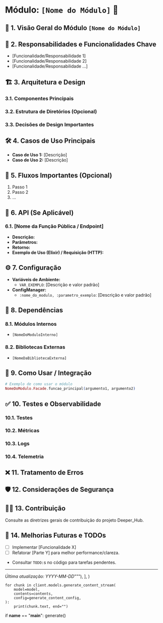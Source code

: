 # Módulo: `[Nome do Módulo]` 🚀

## 📜 1. Visão Geral do Módulo `[Nome do Módulo]`

<!-- 
Descreva de forma concisa o que este módulo faz, qual seu propósito principal e seu papel dentro do sistema Deeper_Hub. 
Ex: \"O módulo de Autenticação é responsável por verificar a identidade dos usuários e gerenciar suas sessões.\" 
Exemplo para um módulo de `UserProfile`:
\"O módulo UserProfile gerencia todos os dados relacionados ao perfil do usuário, como nome, avatar, preferências de contato e biografia. Ele fornece uma API para outros módulos consultarem e atualizarem essas informações.\"
-->

## 🎯 2. Responsabilidades e Funcionalidades Chave

<!-- 
Liste as principais responsabilidades e funcionalidades que este módulo oferece.
Use bullet points para clareza.
Ex:
- Gerenciar o ciclo de vida das contas de usuário.
- Processar pagamentos e assinaturas.
- Integrar com o sistema de notificações para alertas de segurança.

Exemplo para `UserProfile`:
- CRUD (Create, Read, Update, Delete) de informações de perfil.
- Validação de dados do perfil (ex: formato de email, tamanho da biografia).
- Gerenciamento de upload e armazenamento de avatares.
- Emissão de eventos de alteração de perfil para outros módulos interessados (ex: `UserProfileUpdatedEvent`).
-->

*   [Funcionalidade/Responsabilidade 1]
*   [Funcionalidade/Responsabilidade 2]
*   [Funcionalidade/Responsabilidade ...]

## 🏗️ 3. Arquitetura e Design

<!-- 
Descreva a arquitetura interna do módulo. 
- Quais são os principais componentes (ex: GenServers, Supervisores, Contexts, Schemas, Serviços, Adaptadores)?
- Como eles interagem entre si?
- Há algum padrão de design específico utilizado (ex: Fachada, Adaptador, Strategy)?
- Se relevante, inclua um diagrama simples ou descreva a estrutura de diretórios do módulo.
-->

### 3.1. Componentes Principais

<!-- 
Liste e descreva brevemente os componentes mais importantes do módulo.
Ex:
- `NomeDoModulo.ServicoPrincipal`: Orquestra as operações X, Y, Z.
- `NomeDoModulo.Worker`: Processa tarefas assíncronas do tipo A.
-->

### 3.2. Estrutura de Diretórios (Opcional)

<!-- 
Se a estrutura de diretórios for complexa ou específica, descreva-a aqui.
-->

### 3.3. Decisões de Design Importantes

<!-- 
Justifique escolhas de design significativas que foram feitas.
Exemplo:
- \"Optou-se por usar um GenServer (`UserProfile.AvatarProcessor`) para o processamento de avatares de forma assíncrona, liberando o processo chamador e melhorando a responsividade da API de upload.\"
- \"A comunicação com o serviço de armazenamento de arquivos (S3) é feita através de um Adaptador (`StorageAdapter`) para facilitar a substituição do provedor no futuro, seguindo o Princípio da Inversão de Dependência.\"
-->

## 🛠️ 4. Casos de Uso Principais

<!-- 
Descreva os cenários mais comuns ou importantes em que este módulo é utilizado.
Ex:
- **Registro de Novo Usuário:** Um novo usuário se cadastra na plataforma, e este módulo valida os dados e cria a conta.
- **Recuperação de Senha:** Um usuário esquece a senha e solicita a redefinição.

Exemplo para `UserProfile`:
- **Atualização de Perfil pelo Usuário:** O usuário acessa a página de configurações e altera seu nome e biografia.
- **Consulta de Perfil por Outro Módulo:** O módulo de `Posts` precisa exibir o nome e avatar do autor de uma postagem.
- **Upload de Novo Avatar:** O usuário seleciona uma nova imagem para seu perfil.
-->

*   **Caso de Uso 1:** [Descrição]
*   **Caso de Uso 2:** [Descrição]

## 🌊 5. Fluxos Importantes (Opcional)

<!-- 
Detalhe fluxos de trabalho ou processos críticos que o módulo executa. 
Pode ser uma sequência de passos, interações entre componentes, ou como os dados fluem.
Ex: Fluxo de Autenticação com MFA, Fluxo de Processamento de Pedido.

Exemplo para \"Upload de Novo Avatar\" no módulo `UserProfile`:
1. Usuário envia uma requisição `POST /api/v1/profile/avatar` com a imagem.
2. `UserProfile.AvatarController` recebe a requisição e valida o token de autenticação e o tipo/tamanho do arquivo.
3. `UserProfile.AvatarService.upload_avatar/2` é chamado com o `user_id` e o arquivo.
4. O serviço redimensiona a imagem para tamanhos padronizados (thumbnail, medium).
5. O serviço envia as imagens processadas para o `StorageAdapter`.
6. `StorageAdapter` armazena as imagens (ex: no S3) e retorna as URLs.
7. `UserProfile.AvatarService` atualiza o `UserProfileSchema` do usuário com as novas URLs do avatar.
8. `UserProfile.AvatarService` emite um evento `UserProfileUpdatedEvent` com os dados do perfil atualizado.
9. `UserProfile.AvatarController` retorna uma resposta `200 OK` com as novas URLs do avatar.
-->

1.  Passo 1
2.  Passo 2
3.  ...

## 📡 6. API (Se Aplicável)

<!-- 
Se o módulo expõe uma API (interna ou externa), documente-a aqui.
Para APIs REST:
- Endpoints (método HTTP e caminho)
- Parâmetros de entrada (query, path, body)
- Formato das requisições e respostas (JSON)
- Exemplos de requisição e resposta
- Autenticação necessária

Para APIs de Módulo Elixir (funções públicas):
- Assinatura da função (`@spec`)
- Breve descrição do que a função faz
- Parâmetros e seus tipos
- Valor de retorno (`{:ok, resultado}` ou `{:error, razao}`)
- Efeitos colaterais

Exemplo para uma função Elixir do módulo `UserProfile`:

### `UserProfile.Facade.get_profile/1`

*   **Descrição:** Busca o perfil de um usuário pelo seu ID.
*   **`@spec`:** `get_profile(user_id :: String.t()) :: {:ok, UserProfile.Schema.t()} | {:error, :not_found | term()}`
*   **Parâmetros:**
    *   `user_id` (String): O ID do usuário.
*   **Retorno:**
    *   `{:ok, UserProfile.Schema.t()}`: Em caso de sucesso, retorna o schema do perfil do usuário.
    *   `{:error, :not_found}`: Se o perfil não for encontrado.
    *   `{:error, term()}`: Para outros erros internos.
*   **Exemplo de Uso (Elixir):**
    ```elixir
    case UserProfile.Facade.get_profile(\"user123\") do
      {:ok, profile} -> IO.inspect(profile)
      {:error, reason} -> Logger.error(\"Falha ao buscar perfil: #{inspect(reason)}\")
    end
    ```

Exemplo para um endpoint REST do módulo `UserProfile`:

### `GET /api/v1/users/{user_id}/profile`

*   **Descrição:** Retorna os dados do perfil público de um usuário.
*   **Autenticação:** Requer token de acesso válido.
*   **Parâmetros de Caminho (Path Parameters):**
    *   `user_id` (string): ID do usuário.
*   **Resposta de Sucesso (200 OK):**
    ```json
    {
      \"data\": {
        \"user_id\": \"user123\",
        \"username\": \"john_doe\",
        \"bio\": \"Entusiasta de Elixir\",
        \"avatar_urls\": {
          \"thumbnail\": \"https://cdn.example.com/avatars/user123_thumb.jpg\",
          \"medium\": \"https://cdn.example.com/avatars/user123_medium.jpg\"
        }
      }
    }
    ```
*   **Resposta de Erro (404 Not Found):**
    ```json
    {
      \"errors\": [
        {
          \"status\": \"404\",
          \"title\": \"Not Found\",
          \"detail\": \"Perfil do usuário não encontrado.\"
        }
      ]
    }
    ```
-->

### 6.1. [Nome da Função Pública / Endpoint]

*   **Descrição:**
*   **Parâmetros:**
*   **Retorno:**
*   **Exemplo de Uso (Elixir) / Requisição (HTTP):**

## ⚙️ 7. Configuração

<!-- 
Descreva como o módulo pode ser configurado.
- Quais variáveis de ambiente ele utiliza?
- Quais chaves de configuração são lidas do `Deeper_Hub.Core.ConfigManager`?
- Quais são os valores padrão e como podem ser alterados?

Exemplo:
- **Variáveis de Ambiente:**
    *   `USER_PROFILE_MAX_BIO_LENGTH`: \"Controla o número máximo de caracteres permitidos na biografia do usuário. Padrão: 500\"
- **ConfigManager:**
    *   `:user_profile, :avatar_default_url`: \"URL para uma imagem de avatar padrão caso o usuário não tenha uma. Padrão: '/images/default_avatar.png'\"
-->

*   **Variáveis de Ambiente:**
    *   `VAR_EXEMPLO`: [Descrição e valor padrão]
*   **ConfigManager:**
    *   `:nome_do_modulo, :parametro_exemplo`: [Descrição e valor padrão]

## 🔗 8. Dependências

<!-- 
Liste as dependências do módulo.
- **Módulos Internos do Deeper_Hub:** (ex: `Deeper_Hub.Core.LoggerFacade`, `Deeper_Hub.Shared.Utils`)
- **Bibliotecas Externas:** (ex: `Ecto`, `Jason`, `Finch`)
- Justifique brevemente dependências menos óbvias.
-->

### 8.1. Módulos Internos

*   `[NomeDoModuloInterno]`

### 8.2. Bibliotecas Externas

*   `[NomeDaBibliotecaExterna]`

## 🤝 9. Como Usar / Integração

<!-- 
Forneça instruções sobre como outros módulos ou partes do sistema devem interagir com este módulo.
- Quais são os pontos de entrada principais (fachadas, funções públicas)?
- Há algum pré-requisito ou setup necessário antes de usar o módulo?
- Exemplos de código de como chamar as funcionalidades principais.
-->

```elixir
# Exemplo de como usar o módulo
NomeDoModulo.Facade.funcao_principal(argumento1, argumento2)
```

## ✅ 10. Testes e Observabilidade

<!-- 
Descreva a estratégia de testes e observabilidade para este módulo.
- Como executar os testes unitários e de integração?
- Quais métricas importantes são coletadas (`MetricsFacade`)?
- Quais eventos de telemetria são emitidos?
- Como os logs são estruturados (`LoggerFacade`)?
-->

### 10.1. Testes

<!-- 
Comandos para rodar os testes, localização dos arquivos de teste.
Exemplo:
- Testes unitários: `mix test test/deeper_hub/user_profile/`
- Teste específico: `mix test test/deeper_hub/user_profile/user_profile_service_test.exs:12` (linha 12)
- Cobertura de testes: `mix test --cover`
- Arquivos de teste localizados em `test/deeper_hub/[nome_do_modulo]/`
-->

### 10.2. Métricas

<!-- 
Principais métricas expostas.
Ex: `deeper_hub.[nome_do_modulo].funcao_x.count`
Exemplo para `UserProfile`:
- `deeper_hub.user_profile.get_profile.duration_ms` (Histograma): Tempo de resposta da função `get_profile/1`.
- `deeper_hub.user_profile.avatar_upload.success.count` (Contador): Número de uploads de avatar bem-sucedidos.
- `deeper_hub.user_profile.avatar_upload.failure.count` (Contador): Número de uploads de avatar falhos.
-->

### 10.3. Logs

<!-- 
Contexto ou tags importantes adicionadas aos logs.
Exemplo para `UserProfile`:
- Todos os logs do módulo incluem `{module: UserProfile, function: \"nome_da_funcao/aridade\"}`.
- Operações críticas incluem `user_id` e `trace_id` para facilitar a depuração e rastreamento.
- Ex: `Logger.info(\"Perfil atualizado\", user_id: user.id, changes: changes)`
-->

### 10.4. Telemetria

<!-- 
Eventos de telemetria importantes emitidos pelo módulo.
Ex: `[:deeper_hub, :nome_do_modulo, :evento_x, :start]`
Exemplo para `UserProfile`:
- `[:deeper_hub, :user_profile, :avatar_uploaded, :success]`: Emitido após um upload de avatar bem-sucedido.
- `[:deeper_hub, :user_profile, :avatar_uploaded, :failure]`: Emitido após um upload de avatar falho.
-->

## ❌ 11. Tratamento de Erros

<!-- 
Explique como o módulo lida com erros.
- Quais tipos de erros são retornados (ex: `{:error, :not_found}`, `{:error, {:validation, changeset}}`, exceções)?
- Como os chamadores devem tratar esses erros?
-->

## 🛡️ 12. Considerações de Segurança

<!-- 
Descreva quaisquer aspectos de segurança relevantes para este módulo.
- O módulo lida com dados sensíveis?
- Quais medidas de segurança foram implementadas (validação de entrada, sanitização, controle de acesso)?
- Há alguma vulnerabilidade conhecida ou potencial?

Exemplo para `UserProfile`:
- **Dados Sensíveis:** O módulo armazena informações pessoais como nome e email (se incluído no perfil).
- **Validação de Entrada:** Todas as entradas do usuário para atualização de perfil são validadas usando `Ecto.Changeset` para prevenir dados malformados e ataques básicos de injeção.
- **Sanitização:** A biografia do usuário é sanitizada para remover HTML/scripts potencialmente maliciosos antes de ser exibida.
- **Controle de Acesso:** Apenas o próprio usuário (ou administradores) pode modificar seu perfil. Consultas a perfis podem ter diferentes níveis de visibilidade (público, amigos, etc. - se aplicável).
- **Upload de Avatar:** Tipos de arquivo e tamanho são rigorosamente validados para prevenir upload de arquivos maliciosos ou excessivamente grandes.
-->

## 🧑‍💻 13. Contribuição

<!-- 
Instruções para desenvolvedores que desejam contribuir com este módulo.
- Padrões de código específicos do módulo.
- Processo para submeter alterações (PRs).
- Contato para dúvidas.
-->

Consulte as diretrizes gerais de contribuição do projeto Deeper_Hub.

## 🔮 14. Melhorias Futuras e TODOs

<!-- 
Liste ideias para melhorias futuras, funcionalidades planejadas ou `TODO:`s importantes que ainda precisam ser abordados.
-->

*   [ ] Implementar [Funcionalidade X]
*   [ ] Refatorar [Parte Y] para melhor performance/clareza.
*   Consultar `TODO:`s no código para tarefas pendentes.

---

*Última atualização: YYYY-MM-DD*"""),
        ],
    )

    for chunk in client.models.generate_content_stream(
        model=model,
        contents=contents,
        config=generate_content_config,
    ):
        print(chunk.text, end="")

if __name__ == "__main__":
    generate()
